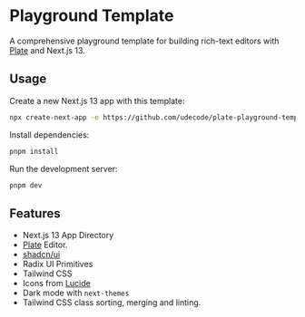 # Playground Template

A comprehensive playground template for building rich-text editors with [Plate](https://platejs.org/) and Next.js 13.

## Usage

Create a new Next.js 13 app with this template:

```bash
npx create-next-app -e https://github.com/udecode/plate-playground-template
```

Install dependencies:

```bash
pnpm install
```

Run the development server:

```bash
pnpm dev
```

## Features

- Next.js 13 App Directory
- [Plate](https://platejs.org/) Editor.
- [shadcn/ui](https://ui.shadcn.com/)
- Radix UI Primitives
- Tailwind CSS
- Icons from [Lucide](https://lucide.dev)
- Dark mode with `next-themes`
- Tailwind CSS class sorting, merging and linting.
